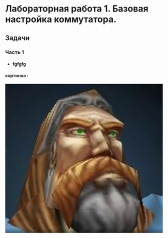 # Лабораторная работа 1. Базовая настройка коммутатора.
## Задачи
### Часть 1
- #### fgfgfg
#### картинка :
![](https://github.com/OlegLarionov999/Images/blob/main/Screenshot_1.png)
